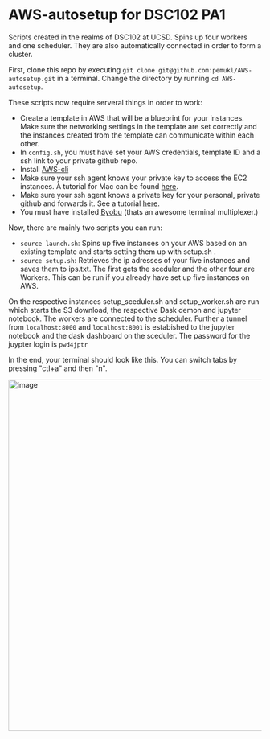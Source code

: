 # AWS-autosetup for DSC102 PA1
Scripts created in the realms of DSC102 at UCSD. Spins up four workers and one scheduler. They are also automatically connected in order to form a cluster.

First, clone this repo by executing `git clone git@github.com:pemukl/AWS-autosetup.git` in a terminal. Change the directory by running `cd AWS-autosetup`.

These scripts now require serveral things in order to work:
- Create a template in AWS that will be a blueprint for your instances. Make sure the networking settings in the template are set correctly and the instances created from the template can communicate within each other.
- In `config.sh`, you must have set your AWS credentials, template ID and a ssh link to your private github repo.
- Install [AWS-cli](https://docs.aws.amazon.com/cli/latest/userguide/getting-started-install.html)
- Make sure your ssh agent knows your private key to access the EC2 instances. A tutorial for Mac can be found [here](https://www.howtogeek.com/devops/how-to-add-your-ec2-pem-file-to-your-ssh-keychain/).
- Make sure your ssh agent knows a private key for your personal, private github and forwards it. See a tutorial [here](https://docs.github.com/en/developers/overview/using-ssh-agent-forwarding).
- You must have installed [Byobu](https://www.byobu.org/) (thats an awesome terminal multiplexer.)


Now, there are mainly two scripts you can run:
- `source launch.sh`: Spins up five instances on your AWS based on an existing template and starts setting them up with setup.sh .
- `source setup.sh`: Retrieves the ip adresses of your five instances and saves them to ips.txt. The first gets the sceduler and the other four are Workers. This can be run if you already have set up five instances on AWS.

On the respective instances setup_sceduler.sh and setup_worker.sh are run which starts the S3 download, the respective Dask demon and jupyter notebook. The workers are connected to the scheduler. Further a tunnel from `localhost:8000` and `localhost:8001` is estabished to the jupyter notebook and the dask dashboard on the sceduler. The password for the juypter login is `pwd4jptr`



In the end, your terminal should look like this. You can switch tabs by pressing "ctl+a" and then "n".

<img width="699" alt="image" src="https://user-images.githubusercontent.com/23077581/199630577-c9fb8e96-28f5-4588-883a-d1117411450e.png">
